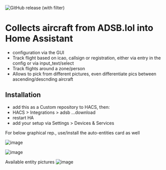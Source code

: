 ![GitHub release (with filter)](https://img.shields.io/github/v/release/vingerha/ha_adsb_lol)

# Collects aircraft from ADSB.lol into Home Assistant
- configuration via the GUI
- Track flight based on icao, callsign or registration, either via entry in the config or via input_text/select
- Track flights around a zone/person
- Allows to pick from different pictures, even differentiate pics between ascending/descnding aircraft

## Installation

- add this as a Custom repository to HACS, then:
- HACS > Integrations > adsb ...download
- restart HA
- add your setup via Settings > Devices & Services

For below graphical rep., use/install the auto-entities card as well


 ![image](https://github.com/vingerha/ha_adsb_lol/assets/44190435/3bf7716a-9bf2-4c43-86fb-881fd3edc4d2)


 ![image](https://github.com/vingerha/ha_adsb_lol/assets/44190435/9400a0c5-a581-4a5d-87ea-b8f36fe0f513)



Available entity pictures
![image](https://github.com/vingerha/ha_adsb_lol/assets/44190435/5adb13de-17fe-4edf-ac43-78788a2f53c1)






